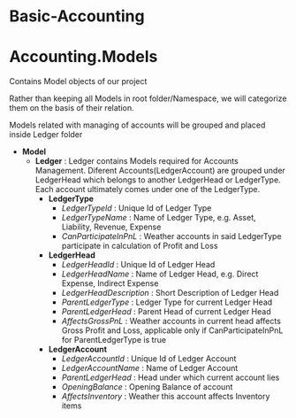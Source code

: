# Basic-Accounting

# Accounting.Models
Contains Model objects of our project

Rather than keeping all Models in root folder/Namespace, we will categorize them on the basis of their relation.

Models related with managing of accounts will be grouped and placed inside Ledger folder

* **Model**
  * **Ledger** : Ledger contains Models required for Accounts Management. Diferent Accounts(LedgerAccount) are grouped under LedgerHead which belongs to another LedgerHead or LedgerType. Each account ultimately comes under one of the LedgerType.
    * **LedgerType**
      * *LedgerTypeId* : Unique Id of Ledger Type
      * *LedgerTypeName* : Name of Ledger Type, e.g. Asset, Liability, Revenue, Expense
      * *CanParticipateInPnL* : Weather accounts in said LedgerType participate in calculation of Profit and Loss
    * **LedgerHead**
      * *LedgerHeadId* : Unique Id of Ledger Head
      * *LedgerHeadName* : Name of Ledger Head, e.g. Direct Expense, Indirect Expense
      * *LedgerHeadDescription* : Short Description of Ledger Head
      * *ParentLedgerType* : Ledger Type for current Ledger Head
      * *ParentLedgerHead* : Parent Head of current Ledger Head
      * *AffectsGrossPnL* : Weather accounts in current head affects Gross Profit and Loss, applicable only if CanParticipateInPnL for ParentLedgerType is true
    * **LedgerAccount**
      * *LedgerAccountId* : Unique Id of Ledger Account
      * *LedgerAccountName* : Name of Ledger Account
      * *ParentLedgerHead* : Head under which current account lies
      * *OpeningBalance* : Opening Balance of account
      * *AffectsInventory* : Weather this account affects Inventory items
